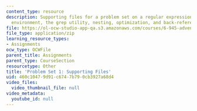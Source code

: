 ```yaml
---
content_type: resource
description: Supporting files for a problem set on a regular expressions, the Scheme
  environment, the grep utility, nesting, optimization, and back-references.
file: https://ol-ocw-studio-app-qa.s3.amazonaws.com/courses/6-945-adventures-in-advanced-symbolic-programming-spring-2009/460c10479d91c6747b790cb3927a68d4_assn01.zip
file_type: application/zip
learning_resource_types:
- Assignments
ocw_type: OCWFile
parent_title: Assignments
parent_type: CourseSection
resourcetype: Other
title: 'Problem Set 1: Supporting Files'
uid: 460c1047-9d91-c674-7b79-0cb3927a68d4
video_files:
  video_thumbnail_file: null
video_metadata:
  youtube_id: null
---
```

